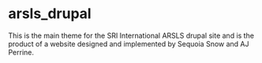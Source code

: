 # arsls_drupal

This is the main theme for the SRI International ARSLS drupal site and is the product of a website designed and implemented by Sequoia Snow and AJ Perrine.
